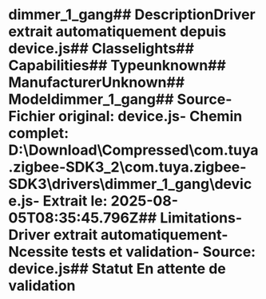 # dimmer_1_gang##  DescriptionDriver extrait automatiquement depuis device.js##  Classelights##  Capabilities##  Typeunknown##  ManufacturerUnknown##  Modeldimmer_1_gang##  Source- **Fichier original**: device.js- **Chemin complet**: D:\Download\Compressed\com.tuya.zigbee-SDK3_2\com.tuya.zigbee-SDK3\drivers\dimmer_1_gang\device.js- **Extrait le**: 2025-08-05T08:35:45.796Z##  Limitations- Driver extrait automatiquement- Ncessite tests et validation- Source: device.js##  Statut En attente de validation